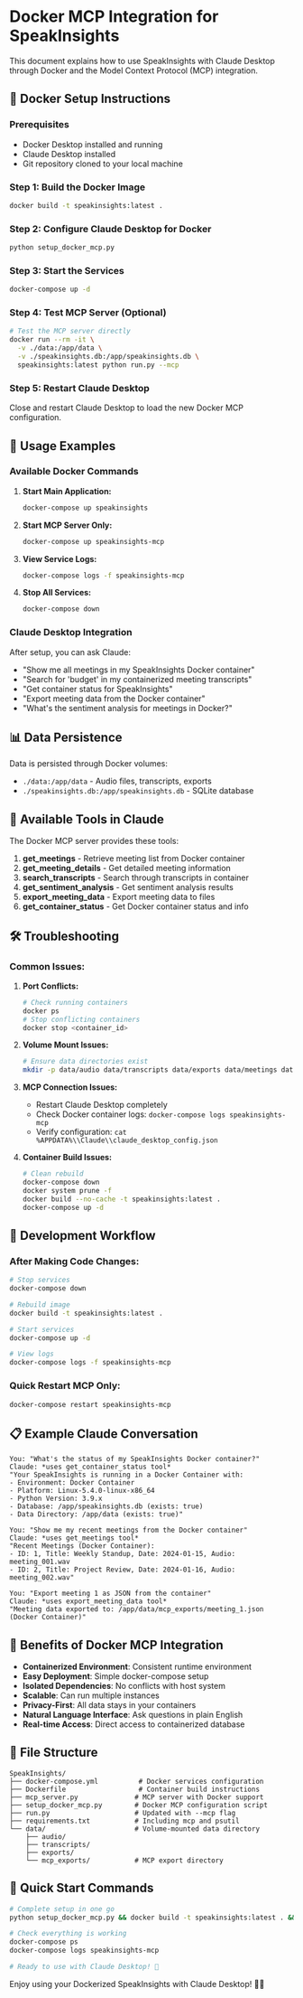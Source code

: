 # Docker MCP Integration for SpeakInsights

This document explains how to use SpeakInsights with Claude Desktop through Docker and the Model Context Protocol (MCP) integration.

## 🐳 Docker Setup Instructions

### Prerequisites
- Docker Desktop installed and running
- Claude Desktop installed
- Git repository cloned to your local machine

### Step 1: Build the Docker Image
```bash
docker build -t speakinsights:latest .
```

### Step 2: Configure Claude Desktop for Docker
```bash
python setup_docker_mcp.py
```

### Step 3: Start the Services
```bash
docker-compose up -d
```

### Step 4: Test MCP Server (Optional)
```bash
# Test the MCP server directly
docker run --rm -it \
  -v ./data:/app/data \
  -v ./speakinsights.db:/app/speakinsights.db \
  speakinsights:latest python run.py --mcp
```

### Step 5: Restart Claude Desktop
Close and restart Claude Desktop to load the new Docker MCP configuration.

## 🚀 Usage Examples

### Available Docker Commands

1. **Start Main Application:**
   ```bash
   docker-compose up speakinsights
   ```

2. **Start MCP Server Only:**
   ```bash
   docker-compose up speakinsights-mcp
   ```

3. **View Service Logs:**
   ```bash
   docker-compose logs -f speakinsights-mcp
   ```

4. **Stop All Services:**
   ```bash
   docker-compose down
   ```

### Claude Desktop Integration

After setup, you can ask Claude:
- "Show me all meetings in my SpeakInsights Docker container"
- "Search for 'budget' in my containerized meeting transcripts"
- "Get container status for SpeakInsights"
- "Export meeting data from the Docker container"
- "What's the sentiment analysis for meetings in Docker?"

## 📊 Data Persistence

Data is persisted through Docker volumes:
- `./data:/app/data` - Audio files, transcripts, exports
- `./speakinsights.db:/app/speakinsights.db` - SQLite database

## 🔧 Available Tools in Claude

The Docker MCP server provides these tools:

1. **get_meetings** - Retrieve meeting list from Docker container
2. **get_meeting_details** - Get detailed meeting information
3. **search_transcripts** - Search through transcripts in container
4. **get_sentiment_analysis** - Get sentiment analysis results
5. **export_meeting_data** - Export meeting data to files
6. **get_container_status** - Get Docker container status and info

## 🛠 Troubleshooting

### Common Issues:

1. **Port Conflicts:**
   ```bash
   # Check running containers
   docker ps
   # Stop conflicting containers
   docker stop <container_id>
   ```

2. **Volume Mount Issues:**
   ```bash
   # Ensure data directories exist
   mkdir -p data/audio data/transcripts data/exports data/meetings data/mcp_exports
   ```

3. **MCP Connection Issues:**
   - Restart Claude Desktop completely
   - Check Docker container logs: `docker-compose logs speakinsights-mcp`
   - Verify configuration: `cat %APPDATA%\\Claude\\claude_desktop_config.json`

4. **Container Build Issues:**
   ```bash
   # Clean rebuild
   docker-compose down
   docker system prune -f
   docker build --no-cache -t speakinsights:latest .
   docker-compose up -d
   ```

## 🔄 Development Workflow

### After Making Code Changes:
```bash
# Stop services
docker-compose down

# Rebuild image
docker build -t speakinsights:latest .

# Start services
docker-compose up -d

# View logs
docker-compose logs -f speakinsights-mcp
```

### Quick Restart MCP Only:
```bash
docker-compose restart speakinsights-mcp
```

## 📋 Example Claude Conversation

```
You: "What's the status of my SpeakInsights Docker container?"
Claude: *uses get_container_status tool* 
"Your SpeakInsights is running in a Docker Container with:
- Environment: Docker Container
- Platform: Linux-5.4.0-linux-x86_64
- Python Version: 3.9.x
- Database: /app/speakinsights.db (exists: true)
- Data Directory: /app/data (exists: true)"

You: "Show me my recent meetings from the Docker container"
Claude: *uses get_meetings tool*
"Recent Meetings (Docker Container):
- ID: 1, Title: Weekly Standup, Date: 2024-01-15, Audio: meeting_001.wav
- ID: 2, Title: Project Review, Date: 2024-01-16, Audio: meeting_002.wav"

You: "Export meeting 1 as JSON from the container"
Claude: *uses export_meeting_data tool*
"Meeting data exported to: /app/data/mcp_exports/meeting_1.json (Docker Container)"
```

## 🌟 Benefits of Docker MCP Integration

- **Containerized Environment**: Consistent runtime environment
- **Easy Deployment**: Simple docker-compose setup
- **Isolated Dependencies**: No conflicts with host system
- **Scalable**: Can run multiple instances
- **Privacy-First**: All data stays in your containers
- **Natural Language Interface**: Ask questions in plain English
- **Real-time Access**: Direct access to containerized database

## 📁 File Structure

```
SpeakInsights/
├── docker-compose.yml          # Docker services configuration
├── Dockerfile                  # Container build instructions
├── mcp_server.py              # MCP server with Docker support
├── setup_docker_mcp.py        # Docker MCP configuration script
├── run.py                     # Updated with --mcp flag
├── requirements.txt           # Including mcp and psutil
└── data/                      # Volume-mounted data directory
    ├── audio/
    ├── transcripts/
    ├── exports/
    └── mcp_exports/           # MCP export directory
```

## 🎯 Quick Start Commands

```bash
# Complete setup in one go
python setup_docker_mcp.py && docker build -t speakinsights:latest . && docker-compose up -d

# Check everything is working
docker-compose ps
docker-compose logs speakinsights-mcp

# Ready to use with Claude Desktop! 🎉
```

Enjoy using your Dockerized SpeakInsights with Claude Desktop! 🚀🐳
